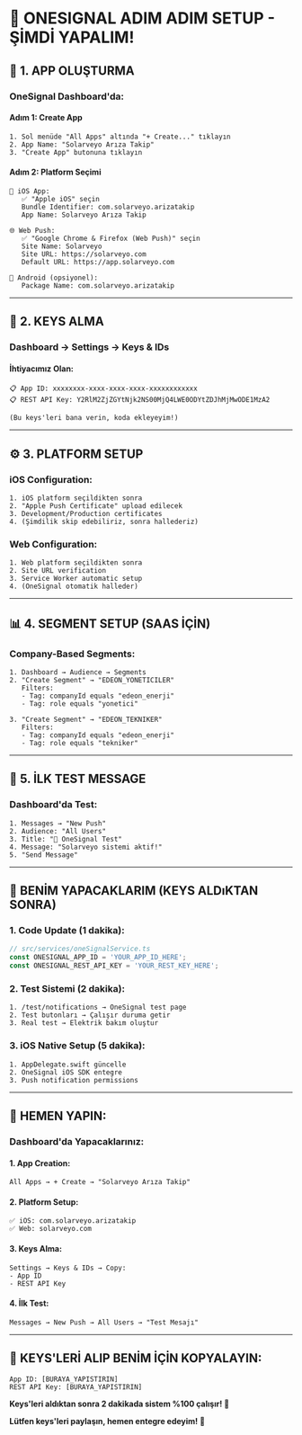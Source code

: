 # 🚀 **ONESIGNAL ADIM ADIM SETUP - ŞİMDİ YAPALIM!**

## 📱 **1. APP OLUŞTURMA**

### **OneSignal Dashboard'da:**

#### **Adım 1: Create App**
```
1. Sol menüde "All Apps" altında "+ Create..." tıklayın
2. App Name: "Solarveyo Arıza Takip"
3. "Create App" butonuna tıklayın
```

#### **Adım 2: Platform Seçimi**
```
📱 iOS App:
   ✅ "Apple iOS" seçin
   Bundle Identifier: com.solarveyo.arizatakip
   App Name: Solarveyo Arıza Takip
   
🌐 Web Push:
   ✅ "Google Chrome & Firefox (Web Push)" seçin  
   Site Name: Solarveyo
   Site URL: https://solarveyo.com
   Default URL: https://app.solarveyo.com
   
📲 Android (opsiyonel):
   Package Name: com.solarveyo.arizatakip
```

---

## 🔑 **2. KEYS ALMA**

### **Dashboard → Settings → Keys & IDs**

#### **İhtiyacımız Olan:**
```
📋 App ID: xxxxxxxx-xxxx-xxxx-xxxx-xxxxxxxxxxxx
📋 REST API Key: Y2RlM2ZjZGYtNjk2NS00MjQ4LWE0ODYtZDJhMjMwODE1MzA2

(Bu keys'leri bana verin, koda ekleyeyim!)
```

---

## ⚙️ **3. PLATFORM SETUP**

### **iOS Configuration:**
```
1. iOS platform seçildikten sonra
2. "Apple Push Certificate" upload edilecek
3. Development/Production certificates
4. (Şimdilik skip edebiliriz, sonra hallederiz)
```

### **Web Configuration:**
```
1. Web platform seçildikten sonra  
2. Site URL verification
3. Service Worker automatic setup
4. (OneSignal otomatik halleder)
```

---

## 📊 **4. SEGMENT SETUP (SAAS İÇİN)**

### **Company-Based Segments:**
```
1. Dashboard → Audience → Segments
2. "Create Segment" → "EDEON_YONETICILER"
   Filters:
   - Tag: companyId equals "edeon_enerji"  
   - Tag: role equals "yonetici"

3. "Create Segment" → "EDEON_TEKNIKER"
   Filters:
   - Tag: companyId equals "edeon_enerji"
   - Tag: role equals "tekniker"
```

---

## 🧪 **5. İLK TEST MESSAGE**

### **Dashboard'da Test:**
```
1. Messages → "New Push"
2. Audience: "All Users" 
3. Title: "🧪 OneSignal Test"
4. Message: "Solarveyo sistemi aktif!"
5. "Send Message"
```

---

## 🎯 **BENİM YAPACAKLARIM (KEYS ALDıKTAN SONRA)**

### **1. Code Update (1 dakika):**
```typescript
// src/services/oneSignalService.ts
const ONESIGNAL_APP_ID = 'YOUR_APP_ID_HERE';
const ONESIGNAL_REST_API_KEY = 'YOUR_REST_KEY_HERE';
```

### **2. Test Sistemi (2 dakika):**
```
1. /test/notifications → OneSignal test page
2. Test butonları → Çalışır duruma getir
3. Real test → Elektrik bakım oluştur
```

### **3. iOS Native Setup (5 dakika):**
```
1. AppDelegate.swift güncelle
2. OneSignal iOS SDK entegre
3. Push notification permissions
```

---

## 🚨 **HEMEN YAPIN:**

### **Dashboard'da Yapacaklarınız:**

#### **1. App Creation:**
```
All Apps → + Create → "Solarveyo Arıza Takip"
```

#### **2. Platform Setup:**
```
✅ iOS: com.solarveyo.arizatakip
✅ Web: solarveyo.com  
```

#### **3. Keys Alma:**
```
Settings → Keys & IDs → Copy:
- App ID
- REST API Key
```

#### **4. İlk Test:**
```
Messages → New Push → All Users → "Test Mesajı"
```

---

## 📱 **KEYS'LERİ ALIP BENİM İÇİN KOPYALAYIN:**

```
App ID: [BURAYA_YAPISTIRIN]
REST API Key: [BURAYA_YAPISTIRIN]
```

**Keys'leri aldıktan sonra 2 dakikada sistem %100 çalışır! 🚀**

**Lütfen keys'leri paylaşın, hemen entegre edeyim! 💪**
